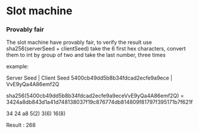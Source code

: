 # Slot machine



### Provably fair
The slot machine have provably fair, to verify the result use
sha256(serverSeed + clientSeed)
take the 6 first hex characters, convert them to int by group of two and take the last number, three times

example:

Server Seed                             |   Client Seed
5400cb49dd5b8b34fdcad2ecfe9a9ece        |   VvE9yQa4A86emf2Q

sha256(5400cb49dd5b8b34fdcad2ecfe9a9eceVvE9yQa4A86emf2Q) =
3424a8db843d1a41d748138037f19c876774db814809f81797f395171b7f621f

34      24      a8
5(2)    3(6)    16(8)

Result : 268
